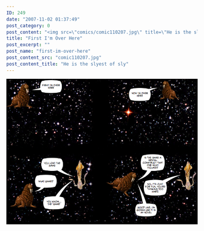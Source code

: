 ```yaml
---
ID: 249
date: "2007-11-02 01:37:49"
post_category: 0
post_content: "<img src=\"comics/comic110207.jpg\" title=\"He is the slyest of sly\" />"
title: "First I'm Over Here"
post_excerpt: ""
post_name: "first-im-over-here"
post_content_src: "comic110207.jpg"
post_content_title: "He is the slyest of sly"
---
```



[![He is the slyest of sly](/comics-hi-res/comic110207.jpg)](/comics-hi-res/comic110207.jpg)
